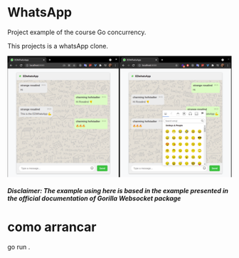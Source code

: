 # WhatsApp

Project example of the course  Go concurrency.


This projects is a whatsApp clone.

![WhatsApp](docs/Screenshot.png)

##### Disclaimer: _The example using here is based in the example presented in the official documentation of Gorilla Websocket package_

# como arrancar
 go run .